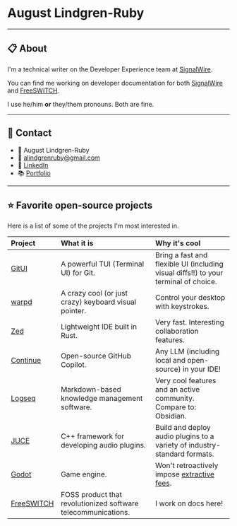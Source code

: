 # August Lindgren-Ruby

---

## 📋 About

I'm a technical writer on the Developer Experience team at [SignalWire](https://signalwire.com/). 

You can find me working on developer documentation for both [SignalWire](https://developer.signalwire.com) and [FreeSWITCH](https://github.com/signalwire/freeswitch-docs).

I use he/him **or** they/them pronouns. Both are fine.

---

## 💬 Contact

- 👷 August Lindgren-Ruby
- 💌 alindgrenruby@gmail.com
- 🤝 [LinkedIn](https://www.linkedin.com/in/august-lr/)
- 📚 [Portfolio](https://www.notion.so/august-lr/August-Lindgren-Ruby-6aa1ddc4ab3f44ecb12d15ffaf5ed97f)

---

## ⭐️ Favorite open-source projects

Here is a list of some of the projects I'm most interested in.

|Project|What it is|Why it's cool|
|:--|:--|:--|
|[GitUI](https://github.com/extrawurst/gitui)|A powerful TUI (Terminal UI) for Git. |Bring a fast and flexible UI (including visual diffs!!) to your terminal of choice.|
|[warpd](https://github.com/rvaiya/warpd)|A crazy cool (or just crazy) keyboard visual pointer. |Control your desktop with keystrokes.|
|[Zed](https://github.com/zed-industries/zed)|Lightweight IDE built in Rust. |Very fast. Interesting collaboration features.|
|[Continue](https://github.com/continuedev/continue)|Open-source GitHub Copilot.|Any LLM (including local and open-source) in your IDE!|
|[Logseq](https://github.com/logseq/logseq)|Markdown-based knowledge management software.|Very cool features and an active community. Compare to: Obsidian.|
|[JUCE](https://github.com/juce-framework/JUCE)|C++ framework for developing audio plugins.|Build and deploy audio plugins to a variety of industry-standard formats.|
|[Godot](https://github.com/godotengine/godot)|Game engine.|Won't retroactively impose [extractive fees](https://en.wikipedia.org/wiki/Unity_(game_engine)#Runtime_fee_reception).|
|[FreeSWITCH](https://github.com/signalwire/freeswitch)|FOSS product that revolutionized software telecommunications.|I work on docs here!|

